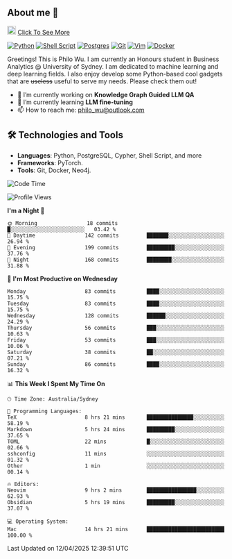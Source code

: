## About me 🤗

<a href="#"><img src="https://media.giphy.com/media/hvRJCLFzcasrR4ia7z/giphy.gif" width="20px" height="20px"></a> [Click To See More](https://codeboyphilo.github.io)

[![Python](https://img.shields.io/badge/python-3670A0?style=for-the-badge&logo=python&logoColor=ffdd54)](#)
[![Shell Script](https://img.shields.io/badge/shell_script-%23121011.svg?style=for-the-badge&logo=gnu-bash&logoColor=white)](#)
[![Postgres](https://img.shields.io/badge/postgres-%23316192.svg?style=for-the-badge&logo=postgresql&logoColor=white)](#)
[![Git](https://img.shields.io/badge/git-%23F05033.svg?style=for-the-badge&logo=git&logoColor=white)](#)
[![Vim](https://img.shields.io/badge/VIM-%2311AB00.svg?style=for-the-badge&logo=vim&logoColor=white)](#)
[![Docker](https://img.shields.io/badge/docker-%230db7ed.svg?style=for-the-badge&logo=docker&logoColor=white)](#)

Greetings! This is Philo Wu. I am currently an Honours student in Business Analytics \@ University of Sydney. I am dedicated to machine learning and deep learning fields. I also enjoy develop some Python-based cool gadgets that are ~~useless~~ useful to serve my needs. Please check them out!

- 🔭 I’m currently working on **Knowledge Graph Guided LLM QA**
- 🌱 I’m currently learning **LLM fine-tuning**
- 📫 How to reach me: philo_wu@outlook.com

## 🛠 Technologies and Tools
- **Languages**: Python, PostgreSQL, Cypher, Shell Script, and more
- **Frameworks**: PyTorch.
- **Tools**: Git, Docker, Neo4j.

<!--START_SECTION:waka-->
![Code Time](http://img.shields.io/badge/Code%20Time-743%20hrs%2037%20mins-blue)

![Profile Views](http://img.shields.io/badge/Profile%20Views-3-blue)

**I'm a Night 🦉** 

```text
🌞 Morning                18 commits          █░░░░░░░░░░░░░░░░░░░░░░░░   03.42 % 
🌆 Daytime                142 commits         ███████░░░░░░░░░░░░░░░░░░   26.94 % 
🌃 Evening                199 commits         █████████░░░░░░░░░░░░░░░░   37.76 % 
🌙 Night                  168 commits         ████████░░░░░░░░░░░░░░░░░   31.88 % 
```
📅 **I'm Most Productive on Wednesday** 

```text
Monday                   83 commits          ████░░░░░░░░░░░░░░░░░░░░░   15.75 % 
Tuesday                  83 commits          ████░░░░░░░░░░░░░░░░░░░░░   15.75 % 
Wednesday                128 commits         ██████░░░░░░░░░░░░░░░░░░░   24.29 % 
Thursday                 56 commits          ███░░░░░░░░░░░░░░░░░░░░░░   10.63 % 
Friday                   53 commits          ███░░░░░░░░░░░░░░░░░░░░░░   10.06 % 
Saturday                 38 commits          ██░░░░░░░░░░░░░░░░░░░░░░░   07.21 % 
Sunday                   86 commits          ████░░░░░░░░░░░░░░░░░░░░░   16.32 % 
```


📊 **This Week I Spent My Time On** 

```text
🕑︎ Time Zone: Australia/Sydney

💬 Programming Languages: 
TeX                      8 hrs 21 mins       ███████████████░░░░░░░░░░   58.19 % 
Markdown                 5 hrs 24 mins       █████████░░░░░░░░░░░░░░░░   37.65 % 
TOML                     22 mins             █░░░░░░░░░░░░░░░░░░░░░░░░   02.66 % 
sshconfig                11 mins             ░░░░░░░░░░░░░░░░░░░░░░░░░   01.32 % 
Other                    1 min               ░░░░░░░░░░░░░░░░░░░░░░░░░   00.14 % 

🔥 Editors: 
Neovim                   9 hrs 2 mins        ████████████████░░░░░░░░░   62.93 % 
Obsidian                 5 hrs 19 mins       █████████░░░░░░░░░░░░░░░░   37.07 % 

💻 Operating System: 
Mac                      14 hrs 21 mins      █████████████████████████   100.00 % 
```


 Last Updated on 12/04/2025 12:39:51 UTC
<!--END_SECTION:waka-->
